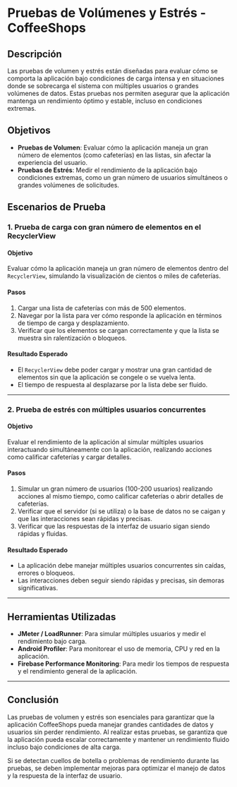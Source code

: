 # Pruebas de Volúmenes y Estrés - CoffeeShops

## Descripción

Las pruebas de volumen y estrés están diseñadas para evaluar cómo se comporta la aplicación bajo condiciones de carga intensa y en situaciones donde se sobrecarga el sistema con múltiples usuarios o grandes volúmenes de datos. Estas pruebas nos permiten asegurar que la aplicación mantenga un rendimiento óptimo y estable, incluso en condiciones extremas.

## Objetivos

- **Pruebas de Volumen**: Evaluar cómo la aplicación maneja un gran número de elementos (como cafeterías) en las listas, sin afectar la experiencia del usuario.
- **Pruebas de Estrés**: Medir el rendimiento de la aplicación bajo condiciones extremas, como un gran número de usuarios simultáneos o grandes volúmenes de solicitudes.

## Escenarios de Prueba

### 1. **Prueba de carga con gran número de elementos en el RecyclerView**

#### Objetivo
Evaluar cómo la aplicación maneja un gran número de elementos dentro del `RecyclerView`, simulando la visualización de cientos o miles de cafeterías.

#### Pasos
1. Cargar una lista de cafeterías con más de 500 elementos.
2. Navegar por la lista para ver cómo responde la aplicación en términos de tiempo de carga y desplazamiento.
3. Verificar que los elementos se cargan correctamente y que la lista se muestra sin ralentización o bloqueos.

#### Resultado Esperado
- El `RecyclerView` debe poder cargar y mostrar una gran cantidad de elementos sin que la aplicación se congele o se vuelva lenta.
- El tiempo de respuesta al desplazarse por la lista debe ser fluido.

---

### 2. **Prueba de estrés con múltiples usuarios concurrentes**

#### Objetivo
Evaluar el rendimiento de la aplicación al simular múltiples usuarios interactuando simultáneamente con la aplicación, realizando acciones como calificar cafeterías y cargar detalles.

#### Pasos
1. Simular un gran número de usuarios (100-200 usuarios) realizando acciones al mismo tiempo, como calificar cafeterías o abrir detalles de cafeterías.
2. Verificar que el servidor (si se utiliza) o la base de datos no se caigan y que las interacciones sean rápidas y precisas.
3. Verificar que las respuestas de la interfaz de usuario sigan siendo rápidas y fluidas.

#### Resultado Esperado
- La aplicación debe manejar múltiples usuarios concurrentes sin caídas, errores o bloqueos.
- Las interacciones deben seguir siendo rápidas y precisas, sin demoras significativas.

---

## Herramientas Utilizadas

- **JMeter / LoadRunner**: Para simular múltiples usuarios y medir el rendimiento bajo carga.
- **Android Profiler**: Para monitorear el uso de memoria, CPU y red en la aplicación.
- **Firebase Performance Monitoring**: Para medir los tiempos de respuesta y el rendimiento general de la aplicación.

---

## Conclusión

Las pruebas de volumen y estrés son esenciales para garantizar que la aplicación CoffeeShops pueda manejar grandes cantidades de datos y usuarios sin perder rendimiento. Al realizar estas pruebas, se garantiza que la aplicación pueda escalar correctamente y mantener un rendimiento fluido incluso bajo condiciones de alta carga.

Si se detectan cuellos de botella o problemas de rendimiento durante las pruebas, se deben implementar mejoras para optimizar el manejo de datos y la respuesta de la interfaz de usuario.

